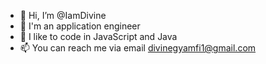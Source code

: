 - 👋 Hi, I’m @IamDivine
- 👀 I'm an application engineer
- 🌱 I like to code in JavaScript and Java
- 📫 You can reach me via email divinegyamfi1@gmail.com

